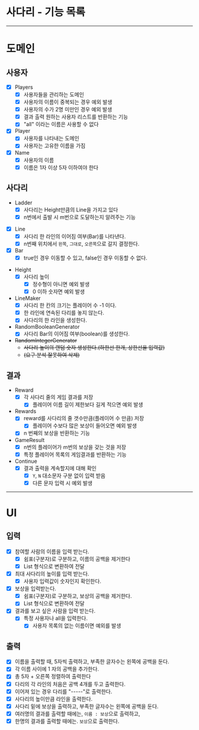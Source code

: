 # 사다리 - 기능 목록

---

# 도메인

## 사용자

- [x] Players
  - [x] 사용자들을 관리하는 도메인
  - [x] 사용자의 이름이 중복되는 경우 예외 발생
  - [x] 사용자의 수가 2명 미만인 경우 예외 발생
  - [x] 결과 출력 원하는 사용자 리스트를 반환하는 기능
  - [x] "all" 이라는 이름은 사용할 수 없다

- [x] Player
  - [x] 사용자를 나타내는 도메인
  - [x] 사용자는 고유한 이름을 가짐

- [x] Name
  - [x] 사용자의 이름
  - [x] 이름은 1자 이상 5자 이하여야 한다

## 사다리

- Ladder
  - [x] 사다리는 Height만큼의 Line을 가지고 있다
  - [x] n번에서 출발 시 m번으로 도달하는지 알려주는 기능

- [x] Line
  - [x] 사다리 한 라인의 이어짐 여부(Bar)를 나타낸다.
  - [x] n번째 위치에서 `왼쪽`, `그대로`, `오른쪽`으로 갈지 결정한다.

- [x] Bar
  - [x] true인 경우 이동할 수 있고, false인 경우 이동할 수 없다.

- Height
  - [x] 사다리 높이
    - [x] 정수형이 아니면 예외 발생
    - [x] 0 이하 숫자면 예외 발생

- LineMaker
  - [x] 사다리 한 칸의 크기는 플레이어 수 -1 이다.
  - [x] 한 라인에 연속된 다리를 놓지 않는다.
  - [x] 사다리의 한 라인을 생성한다.

- RandomBooleanGenerator
  - [x] 사다리 Bar의 이어짐 여부(boolean)를 생성한다.

- ~~RandomIntegerGenerator~~
  - ~~사다리 높이의 랜덤 숫자 생성한다.(하한선 한개, 상한선을 입력값)~~
  - ~~(요구 분석 잘못하여 삭제)~~

## 결과

- Reward
  - [x] 각 사다리 줄의 게임 결과를 저장
    - [x] 플레이어 이름 길이 제한보다 길게 적으면 예외 발생

- Rewards
  - [x] reward를 사다리의 줄 갯수만큼(플레이어 수 만큼) 저장
    - [x] 플레이어 수보다 많은 보상이 들어오면 예외 발생
  - [x] n 번째의 보상을 반환하는 기능

- GameResult
  - [X] n번의 플레이어가 m번의 보상을 갖는 것을 저장
  - [X] 특정 플레이어 목록의 게임결과를 반환하는 기능

- Continue
  - [X] 결과 출력을 계속할지에 대해 확인
    - [X] `Y`, `N` 대소문자 구분 없이 입력 받음
    - [X] 다른 문자 입력 시 예외 발생

---

# UI
## 입력
- [x] 참여할 사람의 이름을 입력 받는다.
  - [x] 쉼표(구분자)로 구분하고, 이름의 공백을 제거한다
  - [x] List 형식으로 변환하여 전달

- [x] 최대 사다리의 높이를 입력 받는다.
  - [x] 사용자 입력값이 숫자인지 확인한다.

- [X] 보상을 입력받는다.
  - [X] 쉼표(구분자)로 구분하고, 보상의 공백을 제거한다.
  - [X] List 형식으로 변환하여 전달

- [X] 결과를 보고 싶은 사람을 입력 받는다.
  - [X] 특정 사용자나 all을 입력한다.
    - [X] 사용자 목록의 없는 이름이면 예외를 발생

## 출력
- [x] 이름을 출력할 때, 5자씩 출력하고, 부족한 글자수는 왼쪽에 공백을 둔다.
- [x] 각 이름 사이에 1 자의 공백을 추가한다.
- [x] 총 5자 + 오른쪽 정렬하여 출력한다
- [x] 다리의 각 라인의 처음은 공백 4개를 두고 출력한다.
- [x] 이어져 있는 경우 다리를 "-----"로 출력한다.
- [x] 사다리의 높이만큼 라인을 출력한다.
- [X] 사다리 밑에 보상을 출력하고, 부족한 글자수는 왼쪽에 공백을 둔다.
- [X] 여러명의 결과를 출력할 때에는, `이름 : 보상`으로 출력하고,
- [X] 한명의 결과를 출력할 때에는. `보상`으로 출력한다.
